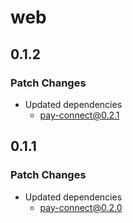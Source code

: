 # web

## 0.1.2

### Patch Changes

- Updated dependencies
  - pay-connect@0.2.1

## 0.1.1

### Patch Changes

- Updated dependencies
  - pay-connect@0.2.0
